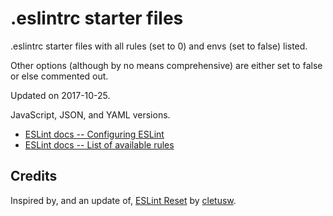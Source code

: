 # .eslintrc starter files

.eslintrc starter files with all rules (set to 0) and envs (set to false) listed.

Other options (although by no means comprehensive) are either set to false or else commented out.

Updated on 2017-10-25.

JavaScript, JSON, and YAML versions.

* [ESLint docs -- Configuring ESLint](https://eslint.org/docs/user-guide/configuring)
* [ESLint docs -- List of available rules](https://eslint.org/docs/rules/)


## Credits

Inspired by, and an update of, [ESLint Reset](https://gist.github.com/cletusw/e01a85e399ab563b1236) by [cletusw](https://github.com/cletusw).